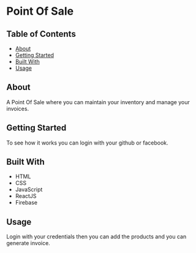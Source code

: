 # Point Of Sale

## Table of Contents

- [About](#about)
- [Getting Started](#getting_started)
- [Built With](#built_with)
- [Usage](#usage)

## About <a name = "about"></a>

A Point Of Sale where you can maintain your inventory and manage your invoices.

## Getting Started <a name = "getting_started"></a>

To see how it works you can login with your github or facebook.

## Built With <a name = "built_with"></a>

- HTML
- CSS
- JavaScript
- ReactJS
- Firebase

## Usage <a name = "usage"></a>

Login with your credentials then you can add the products and you can generate invoice.
